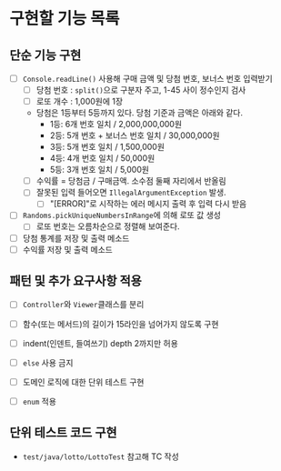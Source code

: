 # 구현할 기능 목록

## 단순 기능 구현

- [ ] `Console.readLine()` 사용해 구매 금액 및 당첨 번호, 보너스 번호 입력받기
  - [ ] 당첨 번호 : `split()`으로 구분자 주고, 1-45 사이 정수인지 검사
  - [ ] 로또 개수 : 1,000원에 1장
  - 당첨은 1등부터 5등까지 있다. 당첨 기준과 금액은 아래와 같다.
    - 1등: 6개 번호 일치 / 2,000,000,000원
    - 2등: 5개 번호 + 보너스 번호 일치 / 30,000,000원
    - 3등: 5개 번호 일치 / 1,500,000원
    - 4등: 4개 번호 일치 / 50,000원
    - 5등: 3개 번호 일치 / 5,000원
  - [ ] 수익률 = 당첨금 / 구매금액. 소수점 둘째 자리에서 반올림
  - [ ] 잘못된 입력 들어오면 `IllegalArgumentException` 발생.
    - [ ] "[ERROR]"로 시작하는 에러 메시지 출력 후 입력 다시 받음
- [ ] `Randoms.pickUniqueNumbersInRange`에 의해 로또 값 생성
  - [ ] 로또 번호는 오름차순으로 정렬해 보여준다.
- [ ] 당첨 통계를 저장 및 출력 메소드
- [ ] 수익률 저장 및 출력 메소드

## 패턴 및 추가 요구사항 적용

- [ ] `Controller`와 `Viewer`클래스를 분리
- [ ] 함수(또는 메서드)의 길이가 15라인을 넘어가지 않도록 구현
- [ ] indent(인덴트, 들여쓰기) depth 2까지만 허용
- [ ] `else` 사용 금지
- [ ] 도메인 로직에 대한 단위 테스트 구현
- [ ] `enum` 적용


## 단위 테스트 코드 구현

- `test/java/lotto/LottoTest` 참고해 TC 작성
